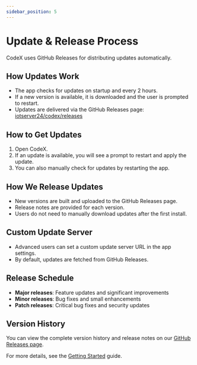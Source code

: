 ```yaml
---
sidebar_position: 5
---
```


# Update & Release Process

CodeX uses GitHub Releases for distributing updates automatically.

## How Updates Work
- The app checks for updates on startup and every 2 hours.
- If a new version is available, it is downloaded and the user is prompted to restart.
- Updates are delivered via the GitHub Releases page: [iotserver24/codex/releases](https://github.com/iotserver24/codex/releases)

## How to Get Updates
1. Open CodeX.
2. If an update is available, you will see a prompt to restart and apply the update.
3. You can also manually check for updates by restarting the app.

## How We Release Updates
- New versions are built and uploaded to the GitHub Releases page.
- Release notes are provided for each version.
- Users do not need to manually download updates after the first install.

## Custom Update Server
- Advanced users can set a custom update server URL in the app settings.
- By default, updates are fetched from GitHub Releases.

## Release Schedule
- **Major releases**: Feature updates and significant improvements
- **Minor releases**: Bug fixes and small enhancements
- **Patch releases**: Critical bug fixes and security updates

## Version History
You can view the complete version history and release notes on our [GitHub Releases page](https://github.com/iotserver24/codex/releases).

For more details, see the [Getting Started](getting-started) guide. 